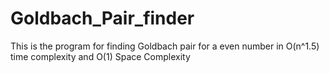 # Goldbach_Pair_finder
This is the program for finding Goldbach pair for a even number in O(n^1.5) time complexity and O(1) Space Complexity
